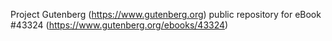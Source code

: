 Project Gutenberg (https://www.gutenberg.org) public repository for eBook #43324 (https://www.gutenberg.org/ebooks/43324)
